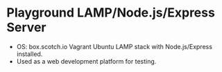 Playground LAMP/Node.js/Express Server
=================

* OS: box.scotch.io Vagrant Ubuntu LAMP stack with Node.js/Express installed.
* Used as a web development platform for testing.